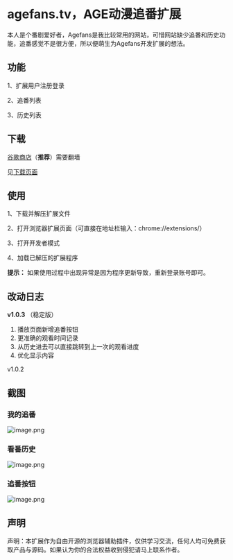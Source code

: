 # agefans.tv，AGE动漫追番扩展
本人是个番剧爱好者，Agefans是我比较常用的网站，可惜网站缺少追番和历史功能，追番感觉不是很方便，所以便萌生为Agefans开发扩展的想法。

## 功能
1、扩展用户注册登录

2、追番列表

3、历史列表

## 下载
[谷歌商店](https://chrome.google.com/webstore/detail/agefanstv%EF%BC%8Cage%E5%8A%A8%E6%BC%AB%E8%BF%BD%E7%95%AA%E6%89%A9%E5%B1%95/llpmceedcmcimdoejmfiifnlbjfnhlck?authuser=0&hl=zh-CN)（**推荐**）需要翻墙

见[下载页面](https://github.com/leeggco/agefans_ex/releases)

## 使用
1、下载并解压扩展文件

2、打开浏览器扩展页面（可直接在地址栏输入：chrome://extensions/）

3、打开开发者模式

4、加载已解压的扩展程序

**提示：** 如果使用过程中出现异常是因为程序更新导致，重新登录账号即可。

## 改动日志
**v1.0.3** （稳定版）
1. 播放页面新增追番按钮
2. 更准确的观看时间记录
3. 从历史进去可以直接跳转到上一次的观看进度
4. 优化显示内容

v1.0.2 

## 截图
### 我的追番
![image.png](https://i.loli.net/2020/06/15/lEAdS3Xxi8YgB9Q.png)
### 看番历史
![image.png](https://i.loli.net/2020/06/15/sSbdAqzKw9uZXMp.png)
### 追番按钮
![image.png](https://i.loli.net/2020/06/15/gm6aH8FXRfAzyrJ.png)

## 声明
声明：本扩展作为自由开源的浏览器辅助插件，仅供学习交流，任何人均可免费获取产品与源码。如果认为你的合法权益收到侵犯请马上联系作者。
